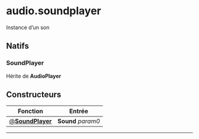 # audio.soundplayer

Instance d’un son
## Natifs
### SoundPlayer
Hérite de **AudioPlayer**
## Constructeurs
|Fonction|Entrée|
|-|-|
|[@**SoundPlayer**](#ctor_0)|**Sound** *param0*|


***
